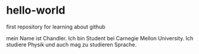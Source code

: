 # hello-world
first repository for learning about github

mein Name ist Chandler. Ich bin Student bei Carnegie Mellon University. Ich studiere Physik und auch mag zu studieren Sprache.
